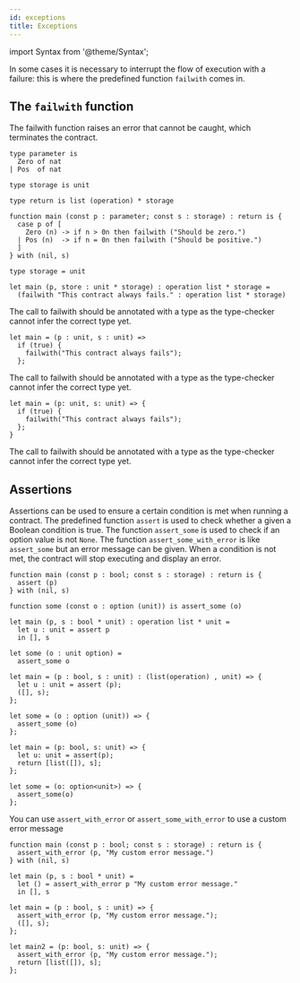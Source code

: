 ```yaml
---
id: exceptions
title: Exceptions
---
```


import Syntax from '@theme/Syntax';

In some cases it is necessary to interrupt the flow of execution with
a failure: this is where the predefined function `failwith` comes in.

## The `failwith` function

The failwith function raises an error that cannot be caught, which
terminates the contract.

<Syntax syntax="pascaligo">

```pascaligo group=failwith
type parameter is
  Zero of nat
| Pos  of nat

type storage is unit

type return is list (operation) * storage

function main (const p : parameter; const s : storage) : return is {
  case p of [
    Zero (n) -> if n > 0n then failwith ("Should be zero.")
  | Pos (n)  -> if n = 0n then failwith ("Should be positive.")
  ]
} with (nil, s)
```

</Syntax>
<Syntax syntax="cameligo">

```cameligo group=failwith
type storage = unit

let main (p, store : unit * storage) : operation list * storage =
  (failwith "This contract always fails." : operation list * storage)
```

The call to failwith should be annotated with a type as the type-checker cannot infer the correct type yet.

</Syntax>
<Syntax syntax="reasonligo">

```reasonligo group=failwith
let main = (p : unit, s : unit) =>
  if (true) {
    failwith("This contract always fails");
  };
```

The call to failwith should be annotated with a type as the type-checker cannot infer the correct type yet.

</Syntax>
<Syntax syntax="jsligo">

```jsligo group=failwith
let main = (p: unit, s: unit) => {
  if (true) {
    failwith("This contract always fails");
  };
}
```

The call to failwith should be annotated with a type as the type-checker cannot infer the correct type yet.

</Syntax>

## Assertions

Assertions can be used to ensure a certain condition is met when
running a contract. The predefined function `assert` is used to check
whether a given a Boolean condition is true. The function
`assert_some` is used to check if an option value is not `None`. The
function `assert_some_with_error` is like `assert_some` but an error
message can be given. When a condition is not met, the contract will
stop executing and display an error.

<Syntax syntax="pascaligo">

```pascaligo group=failwith
function main (const p : bool; const s : storage) : return is {
  assert (p)
} with (nil, s)

function some (const o : option (unit)) is assert_some (o)
```

</Syntax>
<Syntax syntax="cameligo">

```cameligo group=failwith
let main (p, s : bool * unit) : operation list * unit =
  let u : unit = assert p
  in [], s

let some (o : unit option) =
  assert_some o
```

</Syntax>
<Syntax syntax="reasonligo">

```reasonligo group=failwith
let main = (p : bool, s : unit) : (list(operation) , unit) => {
  let u : unit = assert (p);
  ([], s);
};

let some = (o : option (unit)) => {
  assert_some (o)
};
```

</Syntax>
<Syntax syntax="jsligo">

```jsligo group=failwith_alt
let main = (p: bool, s: unit) => {
  let u: unit = assert(p);
  return [list([]), s];
};

let some = (o: option<unit>) => {
  assert_some(o)
};
```

</Syntax>

You can use `assert_with_error` or `assert_some_with_error` to use a custom error message

<Syntax syntax="pascaligo">

```pascaligo group=failwith
function main (const p : bool; const s : storage) : return is {
  assert_with_error (p, "My custom error message.")
} with (nil, s)
```

</Syntax>
<Syntax syntax="cameligo">

```cameligo group=failwith
let main (p, s : bool * unit) =
  let () = assert_with_error p "My custom error message."
  in [], s
```

</Syntax>
<Syntax syntax="reasonligo">

```reasonligo group=failwith
let main = (p : bool, s : unit) => {
  assert_with_error (p, "My custom error message.");
  ([], s);
};
```

</Syntax>
<Syntax syntax="jsligo">

```jsligo group=failwith
let main2 = (p: bool, s: unit) => {
  assert_with_error (p, "My custom error message.");
  return [list([]), s];
};
```

</Syntax>
